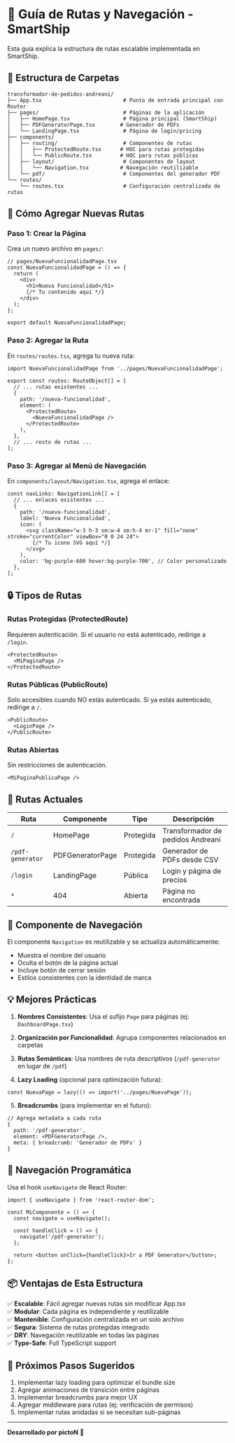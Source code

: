 # 🚀 Guía de Rutas y Navegación - SmartShip

Esta guía explica la estructura de rutas escalable implementada en SmartShip.

## 📁 Estructura de Carpetas

```
transformador-de-pedidos-andreani/
├── App.tsx                          # Punto de entrada principal con Router
├── pages/                           # Páginas de la aplicación
│   ├── HomePage.tsx                 # Página principal (SmartShip)
│   ├── PDFGeneratorPage.tsx        # Generador de PDFs
│   └── LandingPage.tsx              # Página de login/pricing
├── components/
│   ├── routing/                     # Componentes de rutas
│   │   ├── ProtectedRoute.tsx      # HOC para rutas protegidas
│   │   └── PublicRoute.tsx         # HOC para rutas públicas
│   ├── layout/                      # Componentes de layout
│   │   └── Navigation.tsx          # Navegación reutilizable
│   └── pdf/                         # Componentes del generador PDF
└── routes/
    └── routes.tsx                   # Configuración centralizada de rutas
```

## 🔧 Cómo Agregar Nuevas Rutas

### Paso 1: Crear la Página

Crea un nuevo archivo en `pages/`:

```tsx
// pages/NuevaFuncionalidadPage.tsx
const NuevaFuncionalidadPage = () => {
  return (
    <div>
      <h1>Nueva Funcionalidad</h1>
      {/* Tu contenido aquí */}
    </div>
  );
};

export default NuevaFuncionalidadPage;
```

### Paso 2: Agregar la Ruta

En `routes/routes.tsx`, agrega tu nueva ruta:

```tsx
import NuevaFuncionalidadPage from '../pages/NuevaFuncionalidadPage';

export const routes: RouteObject[] = [
  // ... rutas existentes ...
  {
    path: '/nueva-funcionalidad',
    element: (
      <ProtectedRoute>
        <NuevaFuncionalidadPage />
      </ProtectedRoute>
    ),
  },
  // ... resto de rutas ...
];
```

### Paso 3: Agregar al Menú de Navegación

En `components/layout/Navigation.tsx`, agrega el enlace:

```tsx
const navLinks: NavigationLink[] = [
  // ... enlaces existentes ...
  {
    path: '/nueva-funcionalidad',
    label: 'Nueva Funcionalidad',
    icon: (
      <svg className="w-3 h-3 sm:w-4 sm:h-4 mr-1" fill="none" stroke="currentColor" viewBox="0 0 24 24">
        {/* Tu icono SVG aquí */}
      </svg>
    ),
    color: 'bg-purple-600 hover:bg-purple-700', // Color personalizado
  },
];
```

## 🔒 Tipos de Rutas

### Rutas Protegidas (ProtectedRoute)

Requieren autenticación. Si el usuario no está autenticado, redirige a `/login`.

```tsx
<ProtectedRoute>
  <MiPaginaPage />
</ProtectedRoute>
```

### Rutas Públicas (PublicRoute)

Solo accesibles cuando NO estás autenticado. Si ya estás autenticado, redirige a `/`.

```tsx
<PublicRoute>
  <LoginPage />
</PublicRoute>
```

### Rutas Abiertas

Sin restricciones de autenticación.

```tsx
<MiPaginaPublicaPage />
```

## 📍 Rutas Actuales

| Ruta | Componente | Tipo | Descripción |
|------|-----------|------|-------------|
| `/` | HomePage | Protegida | Transformador de pedidos Andreani |
| `/pdf-generator` | PDFGeneratorPage | Protegida | Generador de PDFs desde CSV |
| `/login` | LandingPage | Pública | Login y página de precios |
| `*` | 404 | Abierta | Página no encontrada |

## 🎨 Componente de Navegación

El componente `Navigation` es reutilizable y se actualiza automáticamente:

- Muestra el nombre del usuario
- Oculta el botón de la página actual
- Incluye botón de cerrar sesión
- Estilos consistentes con la identidad de marca

## 💡 Mejores Prácticas

1. **Nombres Consistentes**: Usa el sufijo `Page` para páginas (ej: `DashboardPage.tsx`)

2. **Organización por Funcionalidad**: Agrupa componentes relacionados en carpetas

3. **Rutas Semánticas**: Usa nombres de ruta descriptivos (`/pdf-generator` en lugar de `/pdf`)

4. **Lazy Loading** (opcional para optimización futura):
```tsx
const NuevaPage = lazy(() => import('../pages/NuevaPage'));
```

5. **Breadcrumbs** (para implementar en el futuro):
```tsx
// Agrega metadata a cada ruta
{
  path: '/pdf-generator',
  element: <PDFGeneratorPage />,
  meta: { breadcrumb: 'Generador de PDFs' }
}
```

## 🔄 Navegación Programática

Usa el hook `useNavigate` de React Router:

```tsx
import { useNavigate } from 'react-router-dom';

const MiComponente = () => {
  const navigate = useNavigate();
  
  const handleClick = () => {
    navigate('/pdf-generator');
  };
  
  return <button onClick={handleClick}>Ir a PDF Generator</button>;
};
```

## 📦 Ventajas de Esta Estructura

✅ **Escalable**: Fácil agregar nuevas rutas sin modificar App.tsx  
✅ **Modular**: Cada página es independiente y reutilizable  
✅ **Mantenible**: Configuración centralizada en un solo archivo  
✅ **Segura**: Sistema de rutas protegidas integrado  
✅ **DRY**: Navegación reutilizable en todas las páginas  
✅ **Type-Safe**: Full TypeScript support  

## 🚀 Próximos Pasos Sugeridos

1. Implementar lazy loading para optimizar el bundle size
2. Agregar animaciones de transición entre páginas
3. Implementar breadcrumbs para mejor UX
4. Agregar middleware para rutas (ej: verificación de permisos)
5. Implementar rutas anidadas si se necesitan sub-páginas

---

**Desarrollado por pictoN** 🎨

